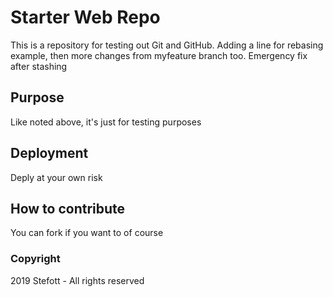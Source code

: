 # Starter Web Repo

This is a repository for testing out Git and GitHub. Adding a line for rebasing example, then more changes from myfeature branch too. Emergency fix after stashing

## Purpose

Like noted above, it's just for testing purposes

## Deployment

Deply at your own risk

## How to contribute

You can fork if you want to of course

### Copyright

2019 Stefott - All rights reserved